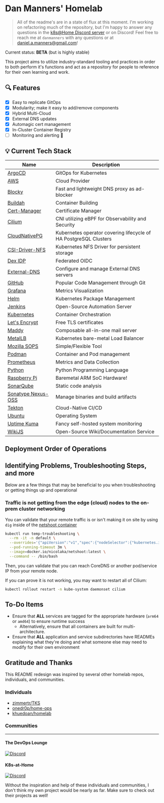 # Dan Manners' Homelab

> All of the readme's are in a state of flux at this moment. I'm working on refactoring much of the repository, but I'm happy to answer any questions in the [k8s@Home Discord server](https://discord.gg/k8s-at-home) or on Discord! Feel free to reach me at `danmanners` with any questions or at [daniel.a.manners@gmail.com](mailto:daniel.a.manners@gmail.com)!

Current status: **BETA** (but is highly stable)

This project aims to utilize industry-standard tooling and practices in order to both perform it's functions and act as a repository for people to reference for their own learning and work.

## 🔍 Features

- [x] Easy to replicate GitOps
- [x] Modularity; make it easy to add/remove components
- [x] Hybrid Multi-Cloud
- [x] External DNS updates
- [x] Automagic cert management
- [x] In-Cluster Container Registry
- [ ] Monitoring and alerting 🚧

## 💡 Current Tech Stack

| Name                                                                     | Description                                                                   |
| ------------------------------------------------------------------------ | ----------------------------------------------------------------------------- |
| [ArgoCD](https://argoproj.github.io/cd/)                                 | GitOps for Kubernetes                                                         |
| [AWS](https://aws.amazon.com/)                                           | Cloud Provider                                                                |
| [Blocky](https://github.com/0xERR0R/blocky)                              | Fast and lightweight DNS proxy as ad-blocker                                  |
| [Buildah](https://github.com/containers/buildah/)                        | Container Building                                                            |
| [Cert-Manager](https://cert-manager.io/docs/)                            | Certificate Manager                                                           |
| [Cilium](https://cilium.io/)                                             | CNI utilizing eBPF for Observability and Security                             |
| [CloudNativePG](https://cloudnative-pg.io/)                              | Kubernetes operator covering lifecycle of HA PostgreSQL Clusters              |
| [CSI-Driver-NFS](https://github.com/kubernetes-csi/csi-driver-nfs)       | Kubernetes NFS Driver for persistent storage                                  |
| [Dex IDP](https://dexidp.io/)                                            | Federated OIDC                                                                |
| [External-DNS](https://github.com/kubernetes-sigs/external-dns)          | Configure and manage External DNS servers                                     |
| [GitHub](https://github.com/)                                            | Popular Code Management through Git                                           |
| [Grafana](https://grafana.com/)                                          | Metrics Visualization                                                         |
| [Helm](https://helm.sh/)                                                 | Kubernetes Package Management                                                 |
| [Jenkins](https://www.jenkins.io/)                                       | Open-Source Automation Server                                                 |
| [Kubernetes](https://kubernetes.io/)                                     | Container Orchestration                                                       |
| [Let's Encrypt](https://letsencrypt.org/)                                | Free TLS certificates                                                         |
| [Maddy](https://github.com/foxcpp/maddy)                                 | Composable all-in-one mail server                                             |
| [MetalLB](https://metallb.universe.tf/)                                  | Kubernetes bare-metal Load Balancer                                           |
| [Mozilla SOPS](https://github.com/mozilla/sops)                          | Simple/Flexible Tool                                                          |
| [Podman](https://github.com/containers/podman/)                          | Container and Pod management                                                  |
| [Prometheus](https://prometheus.io/)                                     | Metrics and Data Collection                                                   |
| [Python](https://www.python.org/)                                        | Python Programming Language                                                   |
| [Raspberry Pi](https://www.raspberrypi.org/)                             | Baremetal ARM SoC Hardware!                                                   |
| [SonarQube](https://www.sonarqube.org/)                                  | Static code analysis                                                          |
| [Sonatype Nexus-OSS](https://www.sonatype.com/products/nexus-repository) | Manage binaries and build artifacts                                           |
| [Tekton](https://tekton.dev/)                                            | Cloud-Native CI/CD                                                            |
| [Ubuntu](https://ubuntu.com/)                                            | Operating System                                                              |
| [Uptime Kuma](https://github.com/louislam/uptime-kuma)                   | Fancy self-hosted system monitoring                                           |
| [WikiJS](https://js.wiki/)                                               | Open-Source Wiki/Documentation Service                                        |

## Deployment Order of Operations


## Identifying Problems, Troubleshooting Steps, and more

Below are a few things that may be beneficial to you when troubleshooting or getting things up and operational

### Traffic is not getting from the edge (cloud) nodes to the on-prem cluster networking

You can validate that your remote traffic is or isn't making it on site by using `dig` inside of the [netshoot container]()

```bash
kubectl run temp-troubleshooting \
  --rm -it -n default \
  --overrides='{"apiVersion":"v1","spec":{"nodeSelector":{"kubernetes.io/hostname":"talos-aws-grav01"}}}' \
  --pod-running-timeout 3m \
  --image=docker.io/nicolaka/netshoot:latest \
  --command -- /bin/bash
```

Then, you can validate that you can reach CoreDNS or another pod/service IP from your remote node.

If you can prove it is not working, you may want to restart all of Cilium:

```bash
kubectl rollout restart -n kube-system daemonset cilium
```

## To-Do Items

- Ensure that **ALL** services are tagged for the appropriate hardware (`arm64` or `amd64`) to ensure runtime success
  - Alternatively, ensure that all containers are built for multi-architecture.
- Ensure that **ALL** application and service subdirectories have READMEs explaining what they're doing and what someone else may need to modify for their own environment

## Gratitude and Thanks

This README redesign was inspired by several other homelab repos, individuals, and communities.

### Individuals

- [zimmertr/TKS](https://github.com/zimmertr/TKS)
- [onedr0p/home-ops](https://github.com/onedr0p/home-ops/)
- [khuedoan/homelab](https://github.com/khuedoan/homelab)

### Communities

-----

#### The DevOps Lounge

[![Discord](https://img.shields.io/discord/611083841792376843?style=for-the-badge&label=discord&logo=discord&logoColor=white)](https://discord.gg/devopslounge)

#### K8s-at-Home

[![Discord](https://img.shields.io/discord/673534664354430999?style=for-the-badge&label=discord&logo=discord&logoColor=white)](https://discord.gg/k8s-at-home)

Without the inspiration and help of these individuals and communities, I don't think my own project would be nearly as far. Make sure to check out their projects as well!
